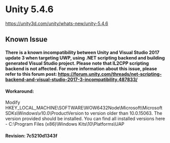 # Unity 5.4.6
https://unity3d.com/unity/whats-new/unity-5.4.6

## Known Issue


#### There is a known incompatibility between Unity and Visual Studio 2017 update 3 when targeting UWP, using .NET scripting backend and building generated Visual Studio project. Please note that IL2CPP scripting backend is not affected. For more information about this issue, please refer to this forum post: https://forum.unity.com/threads/net-scripting-backend-and-visual-studio-2017-3-incompatibility.487833/

#### Workaround: 
Modify HKEY_LOCAL_MACHINE\SOFTWARE\WOW6432Node\Microsoft\Microsoft SDKs\Windows\v10.0\ProductVersion to version older than 10.0.15063. The version provided should be installed. You can find all installed versions here - C:\Program Files (x86)\Windows Kits\10\Platforms\UAP

#### Revision: 7c5210d1343f
